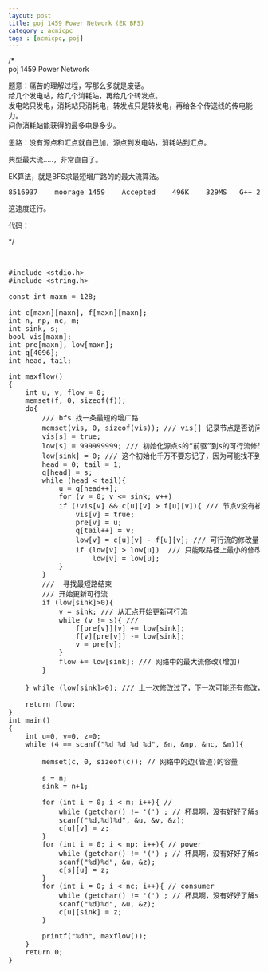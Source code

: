 ```yaml
---
layout: post
title: poj 1459 Power Network (EK BFS)
category : acmicpc
tags : [acmicpc, poj]
---
```


/*  
poj 1459 Power Network  

题意：痛苦的理解过程，写那么多就是废话。  
给几个发电站，给几个消耗站，再给几个转发点。  
发电站只发电，消耗站只消耗电，转发点只是转发电，再给各个传送线的传电能力。  
问你消耗站能获得的最多电是多少。  

思路：没有源点和汇点就自己加，源点到发电站，消耗站到汇点。  

典型最大流.....，非常直白了。  

EK算法，就是BFS求最短增广路的的最大流算法。  
<pre>8516937	moorage	1459	Accepted	496K	329MS	G++	2413B	2011-04-20 17:33:12</pre>  
这速度还行。  

代码：  

*/<!--more-->  
<pre>   

#include &lt;stdio.h&gt;  
#include &lt;string.h&gt;  

const int maxn = 128;  

int c[maxn][maxn], f[maxn][maxn];  
int n, np, nc, m;  
int sink, s;  
bool vis[maxn];  
int pre[maxn], low[maxn];  
int q[4096];  
int head, tail;  

int maxflow()  
{  
    int u, v, flow = 0;  
    memset(f, 0, sizeof(f));  
    do{  
        /// bfs 找一条最短的增广路  
        memset(vis, 0, sizeof(vis)); /// vis[] 记录节点是否访问  
        vis[s] = true;  
        low[s] = 999999999; /// 初始化源点s的“前驱”到s的可行流修改量无限大  
        low[sink] = 0; /// 这个初始化千万不要忘记了，因为可能找不到路啊  
        head = 0; tail = 1;  
        q[head] = s;  
        while (head &lt; tail){  
            u = q[head++];   
            for (v = 0; v &lt;= sink; v++)  
            if (!vis[v] &amp;&amp; c[u][v] &gt; f[u][v]){ /// 节点v没有被访问，而且当前最大可行流f可以修改  
                vis[v] = true;  
                pre[v] = u;  
                q[tail++] = v;  
                low[v] = c[u][v] - f[u][v]; /// 可行流的修改量  
                if (low[v] &gt; low[u])  /// 只能取路径上最小的修改量  
                    low[v] = low[u];  
            }  
        }  
        ///  寻找最短路结束  
        /// 开始更新可行流  
        if (low[sink]&gt;0){  
            v = sink; /// 从汇点开始更新可行流  
            while (v != s){ ///   
                f[pre[v]][v] += low[sink];  
                f[v][pre[v]] -= low[sink];  
                v = pre[v];  
            }  
            flow += low[sink]; /// 网络中的最大流修改(增加)  
        }  

    } while (low[sink]&gt;0); /// 上一次修改过了，下一次可能还有修改，没有修改则算法结束  

    return flow;  
}  
int main()  
{  
    int u=0, v=0, z=0;  
    while (4 == scanf("%d %d %d %d", &amp;n, &amp;np, &amp;nc, &amp;m)){  

        memset(c, 0, sizeof(c)); // 网络中的边(管道)的容量  

        s = n;  
        sink = n+1;  

        for (int i = 0; i &lt; m; i++){ //   
            while (getchar() != '(') ; // 杯具啊，没有好好了解scanf的输入啊  
            scanf("%d,%d)%d", &amp;u, &amp;v, &amp;z);  
            c[u][v] = z;  
        }  
        for (int i = 0; i &lt; np; i++){ // power  
            while (getchar() != '(') ; // 杯具啊，没有好好了解scanf的输入啊  
            scanf("%d)%d", &amp;u, &amp;z);  
            c[s][u] = z;  
        }  
        for (int i = 0; i &lt; nc; i++){ // consumer  
            while (getchar() != '(') ; // 杯具啊，没有好好了解scanf的输入啊  
            scanf("%d)%d", &amp;u, &amp;z);  
            c[u][sink] = z;  
        }  

        printf("%dn", maxflow());  
    }  
    return 0;  
}</pre>  
